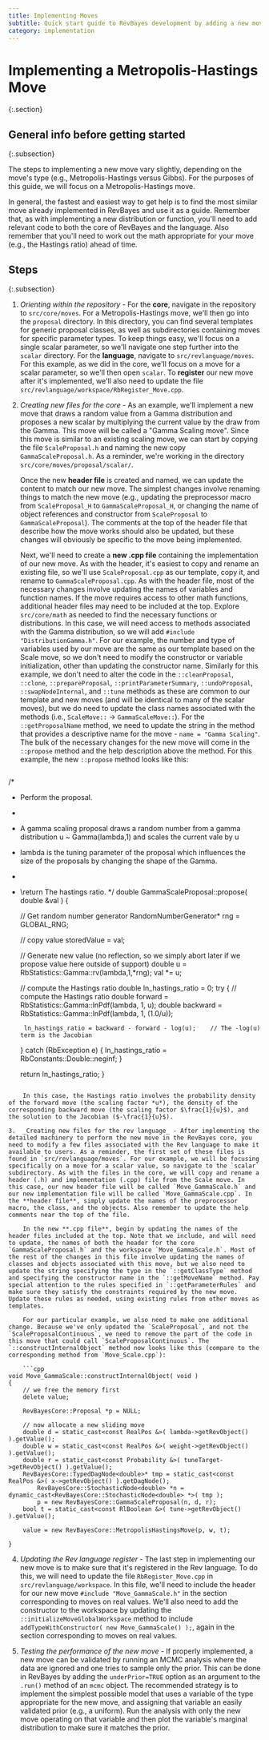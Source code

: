 ```yaml
---
title: Implementing Moves
subtitle: Quick start guide to RevBayes development by adding a new move
category: implementation
---
```


# Implementing a Metropolis-Hastings Move
{:.section}

## General info before getting started
{:.subsection}

The steps to implementing a new move vary slightly, depending on the move's type (e.g., Metropolis-Hastings versus Gibbs). For the purposes of this guide, we will focus on a Metropolis-Hastings move.

In general, the fastest and easiest way to get help is to find the most similar move already implemented in RevBayes and use it as a guide. Remember that, as with implementing a new distribution or function, you'll need to add relevant code to both the core of RevBayes and the language. Also remember that you'll need to work out the math appropriate for your move (e.g., the Hastings ratio) ahead of time.

## Steps
{:.subsection}

1.  _Orienting within the repository_ - For the **core**, navigate in the repository to `src/core/moves`. For a Metropolis-Hastings move, we'll then go into the `proposal` directory. In this directory, you can find several templates for generic proposal classes, as well as subdirectories containing moves for specific parameter types. To keep things easy, we'll focus on a single scalar parameter, so we'll navigate one step further into the `scalar` directory. For the **language**, navigate to `src/revlanguage/moves`. For this example, as we did in the core, we'll focus on a move for a scalar parameter, so we'll then open `scalar`. To **register** our new move after it's implemented, we'll also need to update the file `src/revlanguage/workspace/RbRegister_Move.cpp`.

2.  _Creating new files for the core_ - As an example, we'll implement a new move that draws a random value from a Gamma distribution and proposes a new scalar by multiplying the current value by the draw from the Gamma. This move will be called a "Gamma Scaling move". Since this move is similar to an existing scaling move, we can start by copying the file `ScaleProposal.h` and naming the new copy `GammaScaleProposal.h`. As a reminder, we're working in the directory `src/core/moves/proposal/scalar/`. 

    Once the new **header file** is created and named, we can update the content to match our new move. The simplest changes involve renaming things to match the new move (e.g., updating the preprocessor macro from `ScaleProposal_H` to `GammaScaleProposal_H`, or changing the name of object references and constructor from `ScaleProposal` to `GammaScaleProposal`). The comments at the top of the header file that describe how the move works should also be updated, but these changes will obviously be specific to the move being implemented.

    Next, we'll need to create a **new .cpp file** containing the implementation of our new move. As with the header, it's easiest to copy and rename an existing file, so we'll use `ScaleProposal.cpp` as our template, copy it, and rename to `GammaScaleProposal.cpp`. As with the header file, most of the necessary changes involve updating the names of variables and function names. If the move requires access to other math functions, additional header files may need to be included at the top. Explore `src/core/math` as needed to find the necessary functions or distributions. In this case, we will need access to methods associated with the Gamma distribution, so we will add `#include "DistributionGamma.h"`. For our example, the number and type of variables used by our move are the same as our template based on the Scale move, so we don't need to modify the constructor or variable initialization, other than updating the constructor name. Similarly for this example, we don't need to alter the code in the `::cleanProposal`, `::clone`, `::prepareProposal`, `::printParameterSummary`, `::undoProposal`, `::swapNodeInternal`, and `::tune` methods as these are common to our template and new moves (and will be identical to many of the scalar moves), but we do need to update the class names associated with the methods (i.e., `ScaleMove::` -> `GammaScaleMove::`). For the `::getProposalName` method, we need to update the string in the method that provides a descriptive name for the move - `name = "Gamma Scaling"`. The bulk of the necessary changes for the new move will come in the `::propose` method and the help description above the method. For this example, the new `::propose` method looks like this:

    ```cpp
/*
 * Perform the proposal.
 *
 * A gamma scaling proposal draws a random number from a gamma distribution u ~ Gamma(lambda,1) and scales the current vale by u
 * lambda is the tuning parameter of the proposal which influences the size of the proposals by changing the shape of the Gamma.
 *
 * \return The hastings ratio.
 */
double GammaScaleProposal::propose( double &val )
{
    
    // Get random number generator
    RandomNumberGenerator* rng     = GLOBAL_RNG;
    
    // copy value
    storedValue = val;
    
    // Generate new value (no reflection, so we simply abort later if we propose value here outside of support)
    double u = RbStatistics::Gamma::rv(lambda,1,*rng);
    val *= u;
    
    // compute the Hastings ratio
    double ln_hastings_ratio = 0;
    try
    {
        // compute the Hastings ratio
        double forward = RbStatistics::Gamma::lnPdf(lambda, 1, u);
        double backward = RbStatistics::Gamma::lnPdf(lambda, 1, (1.0/u));
        
        ln_hastings_ratio = backward - forward - log(u);    // The -log(u) term is the Jacobian
    }
    catch (RbException e)
    {
        ln_hastings_ratio = RbConstants::Double::neginf;
    }

    return ln_hastings_ratio;
}
```

    In this case, the Hastings ratio involves the probability density of the forward move (the scaling factor *u*), the density of the corresponding backward move (the scaling factor $\frac{1}{u}$), and the solution to the Jacobian ($-\frac{1}{u}$).

3.  _Creating new files for the rev language_ - After implementing the detailed machinery to perform the new move in the RevBayes core, you need to modify a few files associated with the Rev language to make it available to users. As a reminder, the first set of these files is found in `src/revlanguage/moves`. For our example, we will be focusing specifically on a move for a scalar value, so navigate to the `scalar` subdirectory. As with the files in the core, we will copy and rename a header (.h) and implementation (.cpp) file from the Scale move. In this case, our new header file will be called `Move_GammaScale.h` and our new implementation file will be called `Move_GammaScale.cpp`. In the **header file**, simply update the names of the preprocessor macro, the class, and the objects. Also remember to update the help comments near the top of the file.

    In the new **.cpp file**, begin by updating the names of the header files included at the top. Note that we include, and will need to update, the names of both the header for the core `GammaScaleProposal.h` and the workspace `Move_GammaScale.h`. Most of the rest of the changes in this file involve updating the names of classes and objects associated with this move, but we also need to update the string specifying the type in the `::getClassType` method and specifying the constructor name in the `::getMoveName` method. Pay special attention to the rules specified in `::getParameterRules` and make sure they satisfy the constraints required by the new move. Update these rules as needed, using existing rules from other moves as templates.
   
    For our particular example, we also need to make one additional change. Because we've only updated the `ScaleProposal`, and not the `ScaleProposalContinuous`, we need to remove the part of the code in this move that could call `ScaleProposalContinuous`. The `::constructInternalObject` method now looks like this (compare to the corresponding method from `Move_Scale.cpp`):
   
    ```cpp
void Move_GammaScale::constructInternalObject( void )
{
    // we free the memory first
    delete value;
    
    RevBayesCore::Proposal *p = NULL;
    
    // now allocate a new sliding move
    double d = static_cast<const RealPos &>( lambda->getRevObject() ).getValue();
    double w = static_cast<const RealPos &>( weight->getRevObject() ).getValue();
    double r = static_cast<const Probability &>( tuneTarget->getRevObject() ).getValue();
    RevBayesCore::TypedDagNode<double>* tmp = static_cast<const RealPos &>( x->getRevObject() ).getDagNode();
        RevBayesCore::StochasticNode<double> *n = dynamic_cast<RevBayesCore::StochasticNode<double> *>( tmp );
        p = new RevBayesCore::GammaScaleProposal(n, d, r);
    bool t = static_cast<const RlBoolean &>( tune->getRevObject() ).getValue();
    
    value = new RevBayesCore::MetropolisHastingsMove(p, w, t);
    
}
```

4. _Updating the Rev language register_ - The last step in implementing our new move is to make sure that it's registered in the Rev language. To do this, we will need to update the file `RbRegister_Move.cpp` in `src/revlanguage/workspace`. In this file, we'll need to include the header for our new move `#include "Move_GammaScale.h"` in the section corresponding to moves on real values. We'll also need to add the constructor to the workspace by updating the `::initializeMoveGlobalWorkspace` method to include `addTypeWithConstructor( new Move_GammaScale() );`, again in the section corresponding to moves on real values.

5.  _Testing the performance of the new move_ - If properly implemented, a new move can be validated by running an MCMC analysis where the data are ignored and one tries to sample only the prior. This can be done in RevBayes by adding the `underPrior=TRUE` option as an argument to the `.run()` method of an `mcmc` object. The recommended strategy is to implement the simplest possible model that uses a variable of the type appropriate for the new move, and assigning that variable an easily validated prior (e.g., a uniform). Run the analysis with only the new move operating on that variable and then plot the variable's marginal distribution to make sure it matches the prior.
